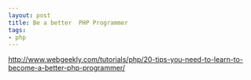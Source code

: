 ```yaml
---
layout: post
title: Be a better  PHP Programmer
tags:
- php
---
```


http://www.webgeekly.com/tutorials/php/20-tips-you-need-to-learn-to-become-a-better-php-programmer/
